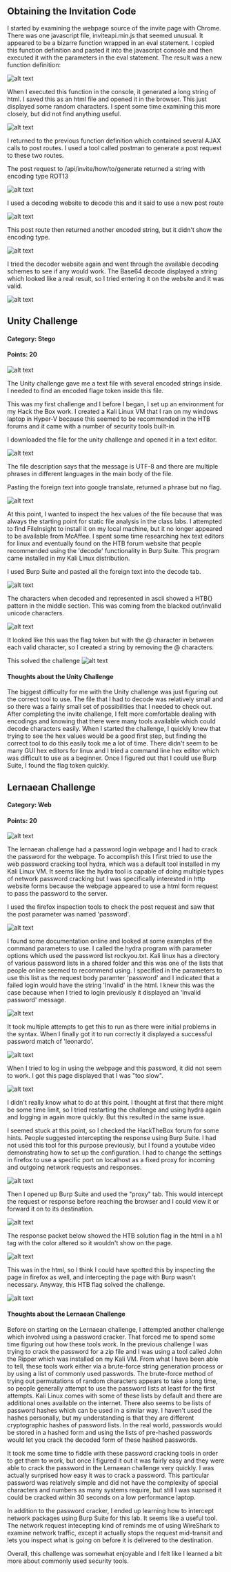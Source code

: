 ## Obtaining the Invitation Code

I started by examining the webpage source of the invite page with Chrome.  There was one javascript file, inviteapi.min.js that seemed unusual.  It appeared to be a bizarre function wrapped in an eval statement.  I copied this function definition and pasted it into the javascript console and then executed it with the parameters in the eval statement.  The result was a new function definition:

![alt text](./snip1.png "Snip1")

When I executed this function in the console, it generated a long string of html.  I saved this as an html file and opened it in the browser.  This just displayed some random characters.  I spent some time examining this more closely, but did not find anything useful.

![alt text](./snip2.png "Snip2")

I returned to the previous function definition which contained several AJAX calls to post routes.  I used a tool called postman to generate a post request to these two routes.

The post request to /api/invite/how/to/generate returned a string with encoding type ROT13

![alt text](./snip3.png "Snip3")

I used a decoding website to decode this and it said to use a new post route

![alt text](./snip4.png "Snip4")

This post route then returned another encoded string, but it didn't show the encoding type.  

![alt text](./snip5.png "Snip5")

I tried the decoder website again and went through the available decoding schemes to see if any would work.  The Base64 decode displayed a string which looked like a real result, so I tried entering it on the website and it was valid.

![alt text](./snip6.png "Snip6")


## Unity Challenge
#### Category: Stego
#### Points: 20


![alt text](./unity1.png "unity1")

The Unity challenge gave me a text file with several encoded strings inside.  I needed to find an encoded flage token inside this file.

This was my first challenge and I before I began, I set up an environment for my Hack the Box work.  I created a Kali Linux VM that I ran on my windows laptop in Hyper-V because this seemed to be recommended in the HTB forums and it came with a number of security tools built-in.

I downloaded the file for the unity challenge and opened it in a text editor.

![alt text](./unity2.png "unity2")

The file description says that the message is UTF-8 and there are multiple phrases in different languages in the main body of the file.

Pasting the foreign text into google translate, returned a phrase but no flag.

![alt text](./unity3.png "unity3")

At this point, I wanted to inspect the hex values of the file because that was always the starting point for static file analysis in the class labs. I attempted to find FileInsight to install it on my local machine, but it no longer appeared to be available from McAffee. I spent some time researching hex text editors for linux and eventually found on the HTB forum website that people recommended using the 'decode' functionality in Burp Suite.  This program came installed in my Kali Linux distribution.

I used Burp Suite and pasted all the foreign text into the decode tab.  

![alt text](./unity4.png "unity4")

The characters when decoded and represented in ascii showed a HTB{} pattern in the middle section.  This was coming from the blacked out/invalid unicode characters.  

![alt text](./unity5.png "unity5")

It looked like this was the flag token but with the @ character in between each valid character, so I created a string by removing the @ characters.

This solved the challenge
![alt text](./unity6.png "unity6")

#### Thoughts about the Unity Challenge

The biggest difficulty for me with the Unity challenge was just figuring out the correct tool to use.  The file that I had to decode was relatively small and so there was a fairly small set of possibilities that I needed to check out.  After completing the invite challenge, I felt more comfortable dealing with encodings and knowing that there were many tools available which could decode characters easily.  When I started the challenge, I quickly knew that trying to see the hex values would be a good first step, but finding the correct tool to do this easily took me a lot of time. There didn't seem to be many GUI hex editors for linux and I tried a command line hex editor which was difficult to use as a beginner.  Once I figured out that I could use Burp Suite, I found the flag token quickly.


## Lernaean Challenge
#### Category: Web
#### Points: 20

![alt text](./lernaean0.png "lernaean0")

The lernaean challenge had a password login webpage and I had to crack the password for the webpage.  To accomplish this I first tried to use the web password cracking tool hydra, which was a default tool installed in my Kali Linux VM.  It seems like the hydra tool is capable of doing multiple types of network password cracking but I was specifically interested in http website forms because the webpage appeared to use a html form request to pass the password to the server.

I used the firefox inspection tools to check the post request and saw that the post parameter was named 'password'.

![alt text](./lernaean1.png "lernaean1")


I found some documentation online and looked at some examples of the command parameters to use.  I called the hydra program with parameter options which used the password list rockyou.txt.  Kali linux has a directory of various password lists in a shared folder and this was one of the lists that people online seemed to recommend using.  I specified in the parameters to use this list as the request body paramter 'password' and I indicated that a failed login would have the string 'Invalid' in the html.  I knew this was the case because when I tried to login previously it displayed an 'Invalid password' message.

![alt text](./lernaean2.png "lernaean2")


It took multiple attempts to get this to run as there were initial problems in the syntax.  When I finally got it to run correctly it displayed a successful password match of 'leonardo'.  

![alt text](./lernaean3.png "lernaean3")

When I tried to log in using the webpage and this password, it did not seem to work.  I got this page displayed that I was "too slow".

![alt text](./lernaean4.png "lernaean4")

I didn't really know what to do at this point.  I thought at first that there might be some time limit, so I tried restarting the challenge and using hydra again and logging in again more quickly.  But this resulted in the same issue.

I seemed stuck at this point, so I checked the HackTheBox forum for some hints.  People suggested intercepting the response using Burp Suite.  I had not used this tool for this purpose previously, but I found a youtube video demonstrating how to set up the configuration.  I had to change the settings in firefox to use a specific port on localhost as a fixed proxy for incoming and outgoing network requests and responses.

![alt text](./lernaean5.png "lernaean5")

Then I opened up Burp Suite and used the "proxy" tab.  This would intercept the request or response before reaching the browser and I could view it or forward it on to its destination.

![alt text](./lernaean6.png "lernaean6")

The response packet below showed the HTB solution flag in the html in a h1 tag with the color altered so it wouldn't show on the page.

![alt text](./lernaean7.png "lernaean7")

This was in the html, so I think I could have spotted this by inspecting the page in firefox as well, and intercepting the page with Burp wasn't necessary.  Anyway, this HTB flag solved the challenge.

![alt text](./lernaean8.png "lernaean8")

#### Thoughts about the Lernaean Challenge

Before on starting on the Lernaean challenge, I attempted another challenge which involved using a password cracker.  That forced me to spend some time figuring out how these tools work.  In the previous challenge I was trying to crack the password for a zip file and I was using a tool called John the Ripper which was installed on my Kali VM. From what I have been able to tell, these tools work either via a brute-force string generation process or by using a list of commonly used passwords.  The brute-force method of trying out permutations of random characters appears to take a long time, so people generally attempt to use the password lists at least for the first attempts.  Kali Linux comes with some of these lists by default and there are additional ones available on the internet.  There also seems to be lists of password hashes which can be used in a similar way.  I haven't used the hashes personally, but my understanding is that they are different cryptographic hashes of password lists.  In the real world, passwords would be stored in a hashed form and using the lists of pre-hashed passwords would let you crack the decoded form of these hashed passwords.

It took me some time to fiddle with these password cracking tools in order to get them to work, but once I figured it out it was fairly easy and they were able to crack the password in the Lernaean challenge very quickly.  I was actually surprised how easy it was to crack a password.  This particular password was relatively simple and did not have the complexity of special characters and numbers as many systems require, but still I was suprised it could be cracked within 30 seconds on a low performance laptop.

In addition to the password cracker, I ended up learning how to intercept network packages using Burp Suite for this lab. It seems like a useful tool.  The network request intecepting kind of reminds me of using WireShark to examine network traffic, except it actually stops the request mid-transit and lets you inspect what is going on before it is delivered to the destination.

Overall, this challenge was somewhat enjoyable and I felt like I learned a bit more about commonly used security tools.


